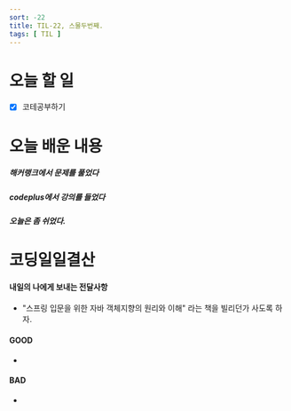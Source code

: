 ```yaml
---
sort: -22
title: TIL-22, 스물두번째.
tags: [ TIL ]
---
```


# 오늘 할 일

- [x] 코테공부하기

# 오늘 배운 내용  

##### 해커랭크에서 문제를 풀었다

##### codeplus에서 강의를 들었다

##### 오늘은 좀 쉬었다.





# 코딩일일결산

#### 내일의 나에게 보내는 전달사항

* "스프링 입문을 위한 자바 객체지향의 원리와 이해" 라는 책을 빌리던가 사도록 하자.

#### GOOD

* 

#### BAD

* 

 